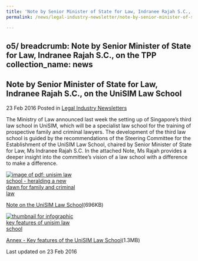 ```yaml
---
title: 'Note by Senior Minister of State for Law, Indranee Rajah S.C., on the Trans-Pacific Partnership'
permalink: /news/legal-industry-newsletter/note-by-senior-minister-of-state-for-law--indranee-rajah-s-c/

---
```

o5/
breadcrumb: Note by Senior Minister of State for Law, Indranee Rajah S.C., on the TPP
collection_name: news
---

<style>
  .image {width: 200px;}
  .image img {max-width: 100%;}
</style>

Note by Senior Minister of State for Law, Indranee Rajah S.C., on the UniSIM Law School
---

23 Feb 2016 Posted in [Legal Industry Newsletters](/news/legal-industry-newsletters/)

The Ministry of Law announced last week the setting up of Singapore’s third law school in UniSIM, which will be a specialist law school for the training of prospective family and criminal lawyers. The development of the third law school is guided by the recommendations of the Steering Committee for the Establishment of the UniSIM Law School, chaired by Senior Minister of State for Law, Ms Indranee Rajah S.C. In the attached Note, Ms Rajah provides a deeper insight into the committee’s vision of a law school with a difference to make a difference.

<div class="image">
  <a href="/files/1NotebySMSonULS.pdf/"><img src="/images/1456210601575.jpg/" alt="image of pdf: unisim law school - heralding a new dawn for family and criminal law"></a>
</div>

<a href="/files/1NotebySMSonULS.pdf/">Note on the UniSIM Law School</a>(696KB)

<div class="image">
  <a href="/files/2NotebySMSonULS-Annex.pdf/"><img src="/images/2456210823256.jpg/" alt="thumbnail for infographic key features of unisim law school"></a>
</div>

<a href="/files/2NotebySMSonULS-Annex.pdf/">Annex - Key features of the UniSIM Law School</a>(1.3MB)

<p class="right-side-updated">Last updated on 23 Feb 2016</p>
